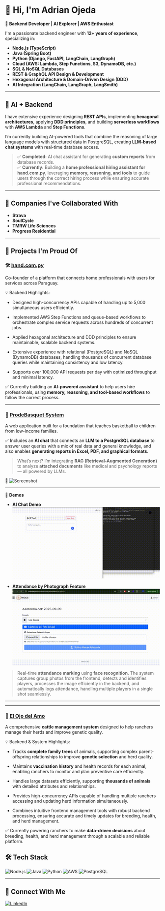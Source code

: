 # 👋 Hi, I'm Adrian Ojeda

🚀 **Backend Developer | AI Explorer | AWS Enthusiast**

I'm a passionate backend engineer with **12+ years of experience**, specializing in:

- **Node.js (TypeScript)**
- **Java (Spring Boot)**
- **Python (Django, FastAPI, LangChain, LangGraph)**  
- **Cloud (AWS: Lambda, Step Functions, S3, DynamoDB, etc.)**  
- **SQL & NoSQL Databases**  
- **REST & GraphQL API Design & Development**
- **Hexagonal Architecture & Domain-Driven Design (DDD)**  
- **AI Integration (LangChain, LangGraph, LangSmith)**  

---

## 🧠 AI + Backend

I have extensive experience designing **REST APIs**, implementing **hexagonal architectures**, applying **DDD principles**, and building **serverless workflows** with **AWS Lambda** and **Step Functions**.

I’m currently building AI-powered tools that combine the reasoning of large language models with structured data in PostgreSQL, creating **LLM-based chat systems** with real-time database access.

> ✅ **Completed:** AI chat assistant for generating **custom reports** from database records.  
> ✅ **Currently:** Building a **home professional hiring assistant for hand.com.py**, leveraging **memory, reasoning, and tools** to guide users through the correct hiring process while ensuring accurate professional recommendations.  

---

## 🏢 Companies I've Collaborated With

- **Strava**
- **SoulCycle**
- **TMRW Life Sciences**
- **Progress Residential**

---

## 🌟 Projects I'm Proud Of

### 🛠️ [hand.com.py](https://hand.com.py)
Co-founder of a platform that connects home professionals with users for services across Paraguay.

💡 Backend Highlights:

- Designed high-concurrency APIs capable of handling up to 5,000 simultaneous users efficiently.

- Implemented AWS Step Functions and queue-based workflows to orchestrate complex service requests across hundreds of concurrent jobs.

- Applied hexagonal architecture and DDD principles to ensure maintainable, scalable backend systems.

- Extensive experience with relational (PostgreSQL) and NoSQL (DynamoDB) databases, handling thousands of concurrent database queries while maintaining consistency and low latency.

- Supports over 100,000 API requests per day with optimized throughput and minimal latency.


✅ Currently building an **AI-powered assistant** to help users hire professionals, using **memory, reasoning, and tool-based workflows** to follow the correct process.

---

### 🏀 [ProdeBasquet System](https://sistema.prodebasquet.com/)
A web application built for a foundation that teaches basketball to children from low-income families.

✅ Includes an **AI chat** that connects an **LLM to a PostgreSQL database** to answer user queries with a mix of real data and general knowledge, and also enables **generating reports in Excel, PDF, and graphical formats**.
  
> What’s next? I’m integrating **RAG (Retrieval-Augmented Generation)** to analyze **attached documents** like medical and psychology reports — all powered by LLMs.

📸 ![Screenshot](https://github.com/user-attachments/assets/8ec2d39a-e333-4efd-b71e-97abe9b25920)

---

🎥 **Demos**

- **AI Chat Demo**  
![AI Chat Demo](demo_final.gif)

- **Attendance by Photograph Feature**  
![Attendance Demo 2](demo_attendance.gif)  
> Real-time **attendance marking** using **face recognition**. The system captures group photos from the frontend, detects and identifies players, processes the image efficiently in the backend, and automatically logs attendance, handling multiple players in a single shot seamlessly.


---


---

### 🐄 [El Ojo del Amo](https://elojodelamo.com/)
A comprehensive **cattle management system** designed to help ranchers manage their herds and improve genetic quality.

💡 Backend & System Highlights:

- Tracks **complete family trees** of animals, supporting complex parent-offspring relationships to improve **genetic selection** and herd quality.

- Maintains **vaccination history** and health records for each animal, enabling ranchers to monitor and plan preventive care efficiently.

- Handles large datasets efficiently, supporting **thousands of animals** with detailed attributes and relationships.


- Provides high-concurrency APIs capable of handling multiple ranchers accessing and updating herd information simultaneously.

- Combines intuitive frontend management tools with robust backend processing, ensuring accurate and timely updates for breeding, health, and herd management.

✅ Currently powering ranchers to make **data-driven decisions** about breeding, health, and herd management through a scalable and reliable platform.



## 🛠️ Tech Stack

![Node.js](https://img.shields.io/badge/Node.js-339933?style=for-the-badge&logo=nodedotjs&logoColor=white)
![Java](https://img.shields.io/badge/Java-ED8B00?style=for-the-badge&logo=java&logoColor=white)
![Python](https://img.shields.io/badge/Python-3776AB?style=for-the-badge&logo=python&logoColor=white)
![AWS](https://img.shields.io/badge/AWS-232F3E?style=for-the-badge&logo=amazonaws&logoColor=white)
![PostgreSQL](https://img.shields.io/badge/PostgreSQL-336791?style=for-the-badge&logo=postgresql&logoColor=white)

---

## 🤝 Connect With Me

[![LinkedIn](https://img.shields.io/badge/LinkedIn-blue?style=for-the-badge&logo=linkedin&logoColor=white)](https://www.linkedin.com/in/adrianojeda/)
